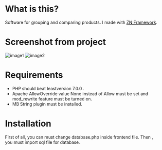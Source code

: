 # What is this?

Software for grouping and comparing products. I made with [ZN Framework](https://www.znframework.com/).


# Screenshot from project

![image1](https://i.hizliresim.com/bBO7GZ.jpg)
![image2](https://i.hizliresim.com/D7Lgyo.jpg)

# Requirements

- PHP should beat leastversion 7.0.0 .
- Apache AllowOverride value None instead of Allow  must be set and mod_rewrite feature must be turned on.
- MB String plugin must be installed.

# Installation

First of all, you can must change database.php inside frontend file. Then , you  must import sql file for database.
